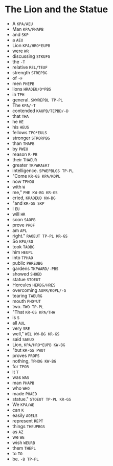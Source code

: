 # The Lion and the Statue

* A `KPA/AEU`
* Man `KPA/PHAPB`
* and `SKP`
* a `AEU`
* Lion `KPA/HRO*EUPB`
* were `WR`
* discussing `STKUFG`
* the `-T`
* relative `REL/TEUF`
* strength `STREPBG`
* of `-F`
* men `PHEPB`
* lions `HRAOEU/O*PBS`
* in `TPH`
* general. `SKWREPBL TP-PL`
* The `KPA/-T`
* contended `KAUPB/TEPBD/-D`
* that `THA`
* he `HE`
* his `HEUS`
* fellows `TPO*EULS`
* stronger `STRORPBG`
* than `THAPB`
* by `PWEU`
* reason `R-PB`
* their `THAEUR`
* greater `TKPWRAERT`
* intelligence. `SPWEPBLGS TP-PL`
* "Come `KR-GS KPA/KOPL`
* now `TPHOU`
* with `W`
* me," `PHE KW-BG KR-GS`
* cried, `KRAOEUD KW-BG`
* "and `KR-GS SKP`
* I `EU`
* will `HR`
* soon `SAOPB`
* prove `PROF`
* am `APL`
* right." `RAOEUT TP-PL KR-GS`
* So `KPA/SO`
* took `TAOBG`
* him `HEUPL`
* into `TPHAO`
* public `PHREUBG`
* gardens `TKPWARD/-PBS`
* showed `SHOED`
* statue `STOEUT`
* Hercules `HERBG/HRES`
* overcoming `AUFR/KOPL/-G`
* tearing `TAEURG`
* mouth `PHO*UT`
* two. `TWO TP-PL`
* "That `KR-GS KPA/THA`
* is `S`
* all `AUL`
* very `SRE`
* well," `WEL KW-BG KR-GS`
* said `SAEUD`
* Lion, `KPA/HRO*EUPB KW-BG`
* "but `KR-GS PWUT`
* proves `PROFS`
* nothing, `TPHOG KW-BG`
* for `TPOR`
* it `T`
* was `WAS`
* man `PHAPB`
* who `WHO`
* made `PHAED`
* statue." `STOEUT TP-PL KR-GS`
* We `KPA/WE`
* can `K`
* easily `AOELS`
* represent `REPT`
* things `THEUPBGS`
* as `AZ`
* we `WE`
* wish `WEURB`
* them `THEPL`
* to `TO`
* be. `-B TP-PL`

